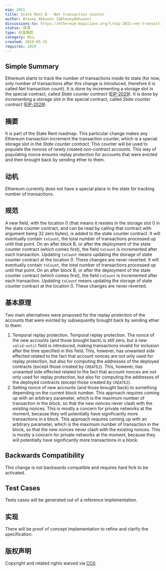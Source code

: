 ```yaml
---
eip: 2031
title: State Rent B - Net transaction counter
author: Alexey Akhunov (@AlexeyAkhunov)
discussions-to: https://ethereum-magicians.org/t/eip-2031-net-transaction-counter-change-b-from-state-rent-v3-proposal/3283
status: 停滞
type: 标准跟踪
category: 核心
created: 2019-05-15
requires: 2029
---
```


## Simple Summary
Ethereum starts to track the number of transactions inside its state (for now, only number of transactions after this change is introduced, therefore it is called *Net* transaction count). It is done by incrementing a storage slot in the special contract, called *State counter contract* ([EIP-2029](./eip-2029.md)). It is done by incrementing a storage slot in the special contract, called *State counter contract* ([EIP-2029](./eip-2029.md)).

## 摘要
It is part of the State Rent roadmap. This particular change makes any Ethereum transaction increment the transaction counter, which is a special storage slot in the *State counter contract*. This counter will be used to populate the nonces of newly created non-contract accounts. This way of populating nonce ensures replay protection for accounts that were evicted and then brought back by sending ether to them.

## 动机
Ethereum currently does not have a special place in the state for tracking number of transactions.

## 规范
A new field, with the location 0 (that means it resides in the storage slot 0 in the state counter contract, and can be read by calling that contract with argument being 32 zero bytes), is added to the state counter contract. It will eventually contain `txCount`, the total number of transactions processed up until that point. On an after block B, or after the deployment of the state counter contract (which comes first), the field `txCount` is incremented after each transaction. Updating `txCount` means updating the storage of state counter contract at the location 0. These changes are never reverted. It will eventually contain `txCount`, the total number of transactions processed up until that point. On an after block B, or after the deployment of the state counter contract (which comes first), the field `txCount` is incremented after each transaction. Updating `txCount` means updating the storage of state counter contract at the location 0. These changes are never reverted.

## 基本原理
Two main alternatives were proposed for the replay protection of the accounts that were evicted by subsequently brought back by sending ether to them:
1. Temporal replay protection. Temporal replay protection. The nonce of the new accounts (and those brought back) is still zero, but a new `valid-until` field is introduced, making transactions invalid for inclusion after the time specified in this field. This, however, has unwanted side effected related to the fact that account nonces are not only used for replay protection, but also for computing the addresses of the deployed contracts (except those created by `CREATE2`). This, however, has unwanted side effected related to the fact that account nonces are not only used for replay protection, but also for computing the addresses of the deployed contracts (except those created by `CREATE2`).
2. Setting nonce of new accounts (and those brought back) to something depending on the current block number. This approach requires coming up with an arbitrary parameter, which is the maximum number of transaction in the block, so that the new nonces never clash with the existing nonces. This is mostly a concern for private networks at the moment, because they will potentially have significantly more transactions in a block. This approach requires coming up with an arbitrary parameter, which is the maximum number of transaction in the block, so that the new nonces never clash with the existing nonces. This is mostly a concern for private networks at the moment, because they will potentially have significantly more transactions in a block.

## Backwards Compatibility
This change is not backwards compatible and requires hard fork to be activated.

## Test Cases
Tests cases will be generated out of a reference implementation.

## 实现
There will be proof of concept implementation to refine and clarify the specification.

## 版权声明
Copyright and related rights waived via [CC0](../LICENSE.md).

